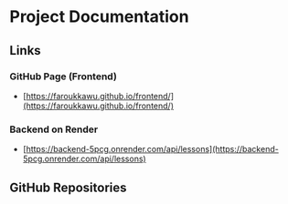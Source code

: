 # Project Documentation

## Links

### GitHub Page (Frontend)
- [https://faroukkawu.github.io/frontend/](https://faroukkawu.github.io/frontend/)
  
### Backend on Render
- [https://backend-5pcg.onrender.com/api/lessons](https://backend-5pcg.onrender.com/api/lessons)

## GitHub Repositories

